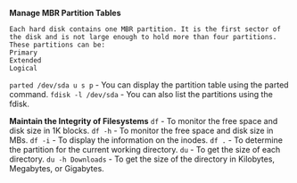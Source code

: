 **Manage MBR Partition Tables**
```
Each hard disk contains one MBR partition. It is the first sector of the disk and is not large enough to hold more than four partitions. These partitions can be:
Primary
Extended
Logical
```
`parted /dev/sda u s p` - You can display the partition table using the parted command.
`fdisk -l /dev/sda` - You can also list the partitions using the fdisk.

**Maintain the Integrity of Filesystems**
`df` - To monitor the free space and disk size in 1K blocks. `df -h` - To monitor the free space and disk size in MBs.
`df -i` - To display the information on the inodes.
`df .` - To determine the partition for the current working directory.
`du` - To get the size of each directory.
`du -h Downloads` - To get the size of the directory in Kilobytes, Megabytes, or Gigabytes.

